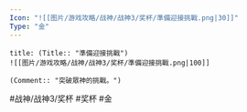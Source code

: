 ```yaml
---
Icon: "![[图片/游戏攻略/战神/战神3/奖杯/準備迎接挑戰.png|30]]"
Type: "金"
---
```

```ad-common-gold-trophy
title: (Title:: "準備迎接挑戰")
![[图片/游戏攻略/战神/战神3/奖杯/準備迎接挑戰.png|100]]

(Comment:: "突破眾神的挑戰。")
```

#战神/战神3/奖杯 #奖杯 #金
